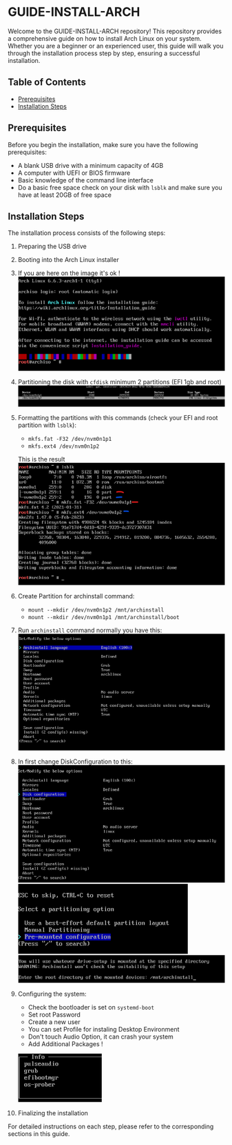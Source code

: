 # GUIDE-INSTALL-ARCH

Welcome to the GUIDE-INSTALL-ARCH repository! This repository provides a comprehensive guide on how to install Arch Linux on your system. Whether you are a beginner or an experienced user, this guide will walk you through the installation process step by step, ensuring a successful installation.

## Table of Contents

- [Prerequisites](#prerequisites)
- [Installation Steps](#installation-steps)

## Prerequisites

Before you begin the installation, make sure you have the following prerequisites:

- A blank USB drive with a minimum capacity of 4GB
- A computer with UEFI or BIOS firmware
- Basic knowledge of the command line interface
- Do a basic free space check on your disk with `lsblk` and make sure you have at least 20GB of free space

## Installation Steps

The installation process consists of the following steps:

1. Preparing the USB drive
2. Booting into the Arch Linux installer
3. If you are here on the image it's ok ! ![](images/image1.png)
4. Partitioning the disk with `cfdisk` minimum 2 partitions (EFI 1gb and root) ![](images/image2.png)
5. Formatting the partitions with this commands (check your EFI and root partition with `lsblk`):
    - `mkfs.fat -F32 /dev/nvm0n1p1`
    - `mkfs.ext4 /dev/nvm0n1p2`
    
    This is the result ![](images/image3.png)
6. Create Partition for archinstall command:
    - `mount --mkdir /dev/nvm0n1p2 /mnt/archinstall`
    - `mount --mkdir /dev/nvm0n1p1 /mnt/archinstall/boot`
7. Run `archinstall` command normally you have this: ![](images/image4.png)

8. In first change DiskConfiguration to this: ![](images/image5.png) ![](images/image6.png) ![](images/image7.png)

8. Configuring the system:
    - Check the bootloader is set on `systemd-boot`
    - Set root Password
    - Create a new user
    - You can set Profile for instaling Desktop Environment
    - Don't touch Audio Option, it can crash your system
    - Add Additional Packages !
    
    ![](images/image8.png)
9. Finalizing the installation

For detailed instructions on each step, please refer to the corresponding sections in this guide.